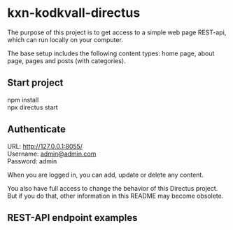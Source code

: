 # kxn-kodkvall-directus
The purpose of this project is to get access to a simple web page REST-api, which can run locally on your computer.  

The base setup includes the following content types: home page, about page, pages and posts (with categories).

## Start project
npm install  
npx directus start  

## Authenticate
URL: http://127.0.0.1:8055/  
Username: admin@admin.com  
Password: admin  

When you are logged in, you can add, update or delete any content.  

You also have full access to change the behavior of this Directus project. But if you do that, other information in this README may become obsolete.  

## REST-API endpoint examples

 
